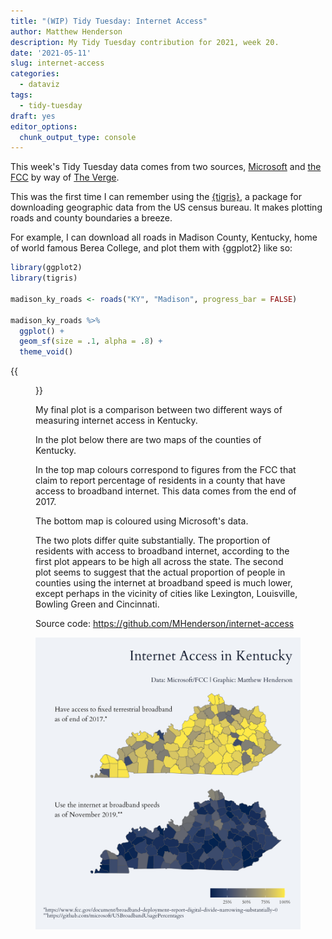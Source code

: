 ```yaml
---
title: "(WIP) Tidy Tuesday: Internet Access"
author: Matthew Henderson
description: My Tidy Tuesday contribution for 2021, week 20.
date: '2021-05-11'
slug: internet-access
categories:
  - dataviz
tags:
  - tidy-tuesday
draft: yes
editor_options: 
  chunk_output_type: console
---
```




This week's Tidy Tuesday data comes from two sources,
[Microsoft](https://github.com/microsoft/USBroadbandUsagePercentages)
and
[the FCC](https://www.fcc.gov/document/broadband-deployment-report-digital-divide-narrowing-substantially-0)
by way of
[The Verge](https://www.theverge.com/22418074/broadband-gap-america-map-county-microsoft-data).

This was the first time
I can remember using the
[{tigris}](https://cran.r-project.org/web/packages/tigris/index.html),
a package for downloading geographic data
from the US census bureau.
It makes
plotting roads
and county boundaries
a breeze.

For example,
I can download all
roads in Madison County, Kentucky,
home of world famous Berea College,
and plot them with {ggplot2} like so:


```r
library(ggplot2)
library(tigris)

madison_ky_roads <- roads("KY", "Madison", progress_bar = FALSE)

madison_ky_roads %>%
  ggplot() +
  geom_sf(size = .1, alpha = .8) +
  theme_void()
```

{{<figure src="figure/madison_ky_roads_plot-1.png" alt="A plot of roads in Madison County, Kentucky." caption="Roads of Madison County, Ky." width="600">}}

My final plot
is a comparison between
two different ways
of measuring internet access
in Kentucky.

In the plot below there
are two maps of the
counties of Kentucky.

In the top map
colours correspond
to figures from the FCC
that claim to report
percentage of residents
in a county that have
access to broadband internet.
This data comes from
the end of 2017.

The bottom map
is coloured using
Microsoft's data.

The two plots
differ quite substantially.
The proportion of residents
with access to broadband internet,
according to the first plot
appears to be high all across
the state.
The second plot
seems to suggest that the
actual proportion of people
in counties using the internet
at broadband speed is much
lower,
except perhaps in the vicinity
of cities like Lexington,
Louisville,
Bowling Green
and Cincinnati.

Source code: https://github.com/MHenderson/internet-access

![](https://raw.githubusercontent.com/MHenderson/internet-access/master/internet-access.png)
